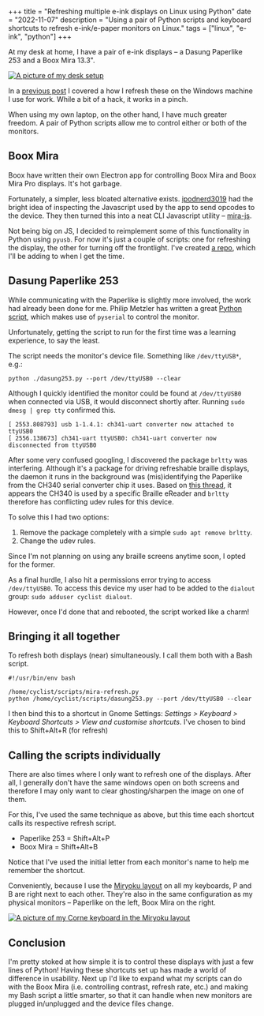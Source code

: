 +++
title = "Refreshing multiple e-ink displays on Linux using Python"
date = "2022-11-07"
description = "Using a pair of Python scripts and keyboard shortcuts to refresh e-ink/e-paper monitors on Linux."
tags = ["linux", "e-ink", "python"]
+++

At my desk at home, I have a pair of e-ink displays – a Dasung Paperlike 253 and a Boox Mira 13.3".

[![A picture of my desk setup](/images/my-desk.jpg)](https://assets.michaelhoward.kiwi/my-desk-fullsize.jpg)

In a [previous post](https://michaelhoward.kiwi/refreshing-e-ink-displays-on-windows/) I covered a how I refresh these on the Windows machine I use for work. While a bit of a hack, it works in a pinch.

When using my own laptop, on the other hand, I have much greater freedom. A pair of Python scripts allow me to control either or both of the monitors.

## Boox Mira

Boox have written their own Electron app for controlling Boox Mira and Boox Mira Pro displays. It's hot garbage.

Fortunately, a simpler, less bloated alternative exists. [ipodnerd3019](https://github.com/ipodnerd3019) had the bright idea of inspecting the Javascript used by the app to send opcodes to the device. They then turned this into a neat CLI Javascript utility – [mira-js](https://github.com/ipodnerd3019/mira-js).

Not being big on JS, I decided to reimplement some of this functionality in Python using `pyusb`. For now it's just a couple of scripts: one for refreshing the display, the other for turning off the frontlight. I've created [a repo](https://git.sr.ht/~elithper/mira-utils), which I'll be adding to when I get the time.

## Dasung Paperlike 253

While communicating with the Paperlike is slightly more involved, the work had already been done for me. Philip Metzler has written a great [Python script](https://github.com/cpmetz/dasung253), which makes use of `pyserial` to control the monitor.

Unfortunately, getting the script to run for the first time was a learning experience, to say the least.

The script needs the monitor's device file. Something like `/dev/ttyUSB*`, e.g.:

`python ./dasung253.py --port /dev/ttyUSB0 --clear`

Although I quickly identified the monitor could be found at `/dev/ttyUSB0` when connected via USB, it would disconnect shortly after. Running `sudo dmesg | grep tty` confirmed this.

```
[ 2553.808793] usb 1-1.4.1: ch341-uart converter now attached to ttyUSB0
[ 2556.138673] ch341-uart ttyUSB0: ch341-uart converter now disconnected from ttyUSB0
```

After some very confused googling, I discovered the package `brltty` was interfering. Although it's a package for driving refreshable braille displays, the daemon it runs in the background was (mis)identifying the Paperlike from the CH340 serial converter chip it uses. Based on [this thread](https://stackoverflow.com/questions/70123431/why-would-ch341-uart-is-disconnected-from-ttyusb), it appears the CH340 is used by a specific Braille eReader and `brltty` therefore has conflicting udev rules for this device.

To solve this I had two options:

1) Remove the package completely with a simple `sudo apt remove brltty`.
2) Change the udev rules.

Since I'm not planning on using any braille screens anytime soon, I opted for the former.

As a final hurdle, I also hit a permissions error trying to access `/dev/ttyUSB0`. To access this device my user had to be added to the `dialout` group: `sudo adduser cyclist dialout`.

However, once I'd done that and rebooted, the script worked like a charm!

## Bringing it all together 

To refresh both displays (near) simultaneously. I call them both with a Bash script.

``` shell
#!/usr/bin/env bash

/home/cyclist/scripts/mira-refresh.py
python /home/cyclist/scripts/dasung253.py --port /dev/ttyUSB0 --clear
```

I then bind this to a shortcut in Gnome Settings: _Settings > Keyboard > Keyboard Shortcuts > View and customise shortcuts_. I've chosen to bind this to Shift+Alt+R (for refresh)

## Calling the scripts individually

There are also times where I only want to refresh one of the displays. After all, I generally don't have the same windows open on both screens and therefore I may only want to clear ghosting/sharpen the image on one of them.

For this, I've used the same technique as above, but this time each shortcut calls its respective refresh script.

- Paperlike 253 = Shift+Alt+P
- Boox Mira = Shift+Alt+B

Notice that I've used the initial letter from each monitor's name to help me remember the shortcut.

Conveniently, because I use the [Miryoku layout](https://github.com/manna-harbour/miryoku) on all my keyboards, P and B are right next to each other. They're also in the same configuration as my physical monitors – Paperlike on the left, Boox Mira on the right.

[![A picture of my Corne keyboard in the Miryoku layout](/images/wireless-corne.jpg)](https://assets.michaelhoward.kiwi/wireless-corne-fullsize.jpg)

## Conclusion

I'm pretty stoked at how simple it is to control these displays with just a few lines of Python! Having these shortcuts set up has made a world of difference in usability. Next up I'd like to expand what my scripts can do with the Boox Mira (i.e. controlling contrast, refresh rate, etc.) and making my Bash script a little smarter, so that it can handle when new monitors are plugged in/unplugged and the device files change.
